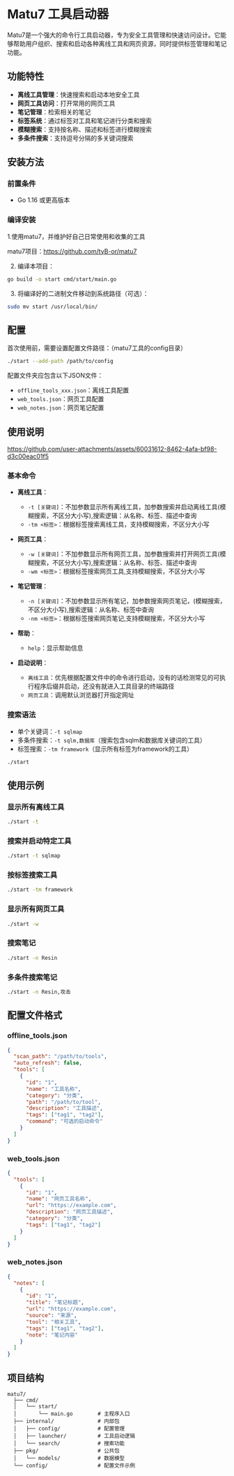 # Matu7 工具启动器

Matu7是一个强大的命令行工具启动器，专为安全工具管理和快速访问设计。它能够帮助用户组织、搜索和启动各种离线工具和网页资源，同时提供标签管理和笔记功能。

## 功能特性

- **离线工具管理**：快速搜索和启动本地安全工具
- **网页工具访问**：打开常用的网页工具
- **笔记管理**：检索相关的笔记
- **标签系统**：通过标签对工具和笔记进行分类和搜索
- **模糊搜索**：支持按名称、描述和标签进行模糊搜索
- **多条件搜索**：支持逗号分隔的多关键词搜索

## 安装方法

### 前置条件

- Go 1.16 或更高版本

### 编译安装

1.使用matu7，并维护好自己日常使用和收集的工具

matu7项目：https://github.com/tyB-or/matu7

2. 编译本项目：

```bash
go build -o start cmd/start/main.go
```

3. 将编译好的二进制文件移动到系统路径（可选）：

```bash
sudo mv start /usr/local/bin/
```

## 配置

首次使用前，需要设置配置文件路径：（matu7工具的config目录）

```bash
./start --add-path /path/to/config  
```

配置文件夹应包含以下JSON文件：

- `offline_tools_xxx.json`：离线工具配置
- `web_tools.json`：网页工具配置
- `web_notes.json`：网页笔记配置

## 使用说明


https://github.com/user-attachments/assets/60031612-8462-4afa-bf98-d3c00eac01f5


### 基本命令

- **离线工具**：
  - `-t [关键词]`：不加参数显示所有离线工具，加参数搜索并启动离线工具(模糊搜索，不区分大小写),搜索逻辑：从名称、标签、描述中查询
  - `-tm <标签>`：根据标签搜索离线工具，支持模糊搜索，不区分大小写

- **网页工具**：
  - `-w [关键词]`：不加参数显示所有网页工具，加参数搜索并打开网页工具(模糊搜索，不区分大小写),搜索逻辑：从名称、标签、描述中查询
  - `-wm <标签>`：根据标签搜索网页工具,支持模糊搜索，不区分大小写

- **笔记管理**：
  - `-n [关键词]`：不加参数显示所有笔记，加参数搜索网页笔记，(模糊搜索，不区分大小写),搜索逻辑：从名称、标签中查询
  - `-nm <标签>`：根据标签搜索网页笔记,支持模糊搜索，不区分大小写

- **帮助**：
  - `help`：显示帮助信息

- **启动说明**：
  - `离线工具`：优先根据配置文件中的命令进行启动，没有的话检测常见的可执行程序后缀并启动，还没有就进入工具目录的终端路径
  - `网页工具`：调用默认浏览器打开指定网址

### 搜索语法

- 单个关键词：`-t sqlmap`
- 多条件搜索：`-t sqlm,数据库`（搜索包含sqlm和数据库关键词的工具）
- 标签搜索：`-tm framework`（显示所有标签为framework的工具）


```bash
./start
```



## 使用示例

### 显示所有离线工具

```bash
./start -t
```

### 搜索并启动特定工具

```bash
./start -t sqlmap
```

### 按标签搜索工具

```bash
./start -tm framework
```

### 显示所有网页工具

```bash
./start -w
```

### 搜索笔记

```bash
./start -n Resin
```

### 多条件搜索笔记

```bash
./start -n Resin,攻击
```

## 配置文件格式

### offline_tools.json

```json
{
  "scan_path": "/path/to/tools",
  "auto_refresh": false,
  "tools": [
    {
      "id": "1",
      "name": "工具名称",
      "category": "分类",
      "path": "/path/to/tool",
      "description": "工具描述",
      "tags": ["tag1", "tag2"],
      "command": "可选的启动命令"
    }
  ]
}
```

### web_tools.json

```json
{
  "tools": [
    {
      "id": "1",
      "name": "网页工具名称",
      "url": "https://example.com",
      "description": "网页工具描述",
      "category": "分类",
      "tags": ["tag1", "tag2"]
    }
  ]
}
```

### web_notes.json

```json
{
  "notes": [
    {
      "id": "1",
      "title": "笔记标题",
      "url": "https://example.com",
      "source": "来源",
      "tool": "相关工具",
      "tags": ["tag1", "tag2"],
      "note": "笔记内容"
    }
  ]
}
```

## 项目结构

```
matu7/
  ├── cmd/
  │   └── start/
  │       └── main.go        # 主程序入口
  ├── internal/              # 内部包
  │   ├── config/            # 配置管理
  │   ├── launcher/          # 工具启动逻辑
  │   └── search/            # 搜索功能
  ├── pkg/                   # 公共包
  │   └── models/            # 数据模型
  └── config/                # 配置文件示例
```
